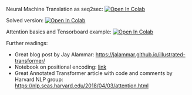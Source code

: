 Neural Machine Translation as seq2sec:
[![Open In Colab](https://colab.research.google.com/assets/colab-badge.svg)](https://colab.research.google.com/github/girafe-ai/ml-mipt/blob/master/week1_03_Machine_Translation_and_Attention/practice_seq2seq_for_nmt.ipynb)

Solved version:
[![Open In Colab](https://colab.research.google.com/assets/colab-badge.svg)](https://colab.research.google.com/github/girafe-ai/ml-mipt/blob/master/week1_03_Machine_Translation_and_Attention/practice_seq2seq_for_nmt_solved.ipynb)

Attention basics and Tensorboard example:
[![Open In Colab](https://colab.research.google.com/assets/colab-badge.svg)](https://colab.research.google.com/github/girafe-ai/ml-mipt/blob/advanced_s21/week1_03_Machine_Translation_and_Attention/extra_practice_Attention_basics_and_tensorboard.ipynb)

Further readings:

- Great blog post by Jay Alammar:
  https://jalammar.github.io/illustrated-transformer/
- Notebook on positional encoding:
  [link](https://github.com/ml-mipt/ml-mipt/blob/advanced/week04_Transformer/week04_positional_encoding_carriers.ipynb)
- Great Annotated Transformer article with code and comments by Harvard NLP
  group: https://nlp.seas.harvard.edu/2018/04/03/attention.html
